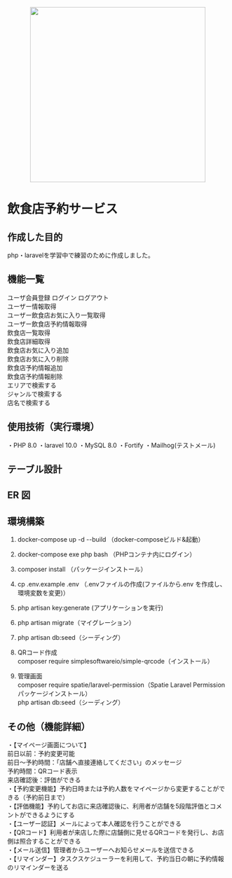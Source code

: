 <p align="center"><a href="https://laravel.com" target="_blank"><img src="https://raw.githubusercontent.com/laravel/art/master/logo-lockup/5%20SVG/2%20CMYK/1%20Full%20Color/laravel-logolockup-cmyk-red.svg" width="400"></a></p>

# 飲食店予約サービス
<!-- 従業員の勤怠打刻・管理（勤怠情報の確認） -->

<!-- <img width="1497" alt="スクリーンショット 2024-05-09 22 51 15" src="https://github.com/uchi-a000/Mockcase-first/assets/157282769/a7e5cd49-4ae5-4876-9f87-872ac5c156a6"> -->

## 作成した目的
php・laravelを学習中で練習のために作成しました。

## 機能一覧
ユーザ会員登録 ログイン ログアウト  
ユーザー情報取得  
ユーザー飲食店お気に入り一覧取得  
ユーザー飲食店予約情報取得  
飲食店一覧取得  
飲食店詳細取得  
飲食店お気に入り追加  
飲食店お気に入り削除  
飲食店予約情報追加  
飲食店予約情報削除  
エリアで検索する  
ジャンルで検索する  
店名で検索する  

## 使用技術（実行環境）
・PHP 8.0
・laravel 10.0
・MySQL  8.0
・Fortify
・Mailhog(テストメール)



## テーブル設計


## ER 図


## 環境構築
1.  docker-compose up -d --build （docker-composeビルド&起動）
2.  docker-compose exe php bash （PHPコンテナ内にログイン）
3.  composer install （パッケージインストール）
4.  cp .env.example .env （.envファイルの作成(ファイルから.env を作成し、環境変数を変更)）
5.  php artisan key:generate (アプリケーションを実行)
6.  php artisan migrate（マイグレーション）
7.  php artisan db:seed（シーディング）

8. QRコード作成  
   composer require simplesoftwareio/simple-qrcode（インストール）  

9. 管理画面  
    composer require spatie/laravel-permission（Spatie Laravel Permissionパッケージインストール）  
    php artisan db:seed（シーディング）


## その他（機能詳細）
・【マイページ画面について】  
前日以前：予約変更可能  
前日〜予約時間：「店舗へ直接連絡してください」のメッセージ  
予約時間：QRコード表示  
来店確認後：評価ができる  
・【予約変更機能】予約日時または予約人数をマイページから変更することができる（予約前日まで）  
・【評価機能】予約してお店に来店確認後に、利用者が店舗を5段階評価とコメントができるようにする  
・【ユーザー認証】メールによって本人確認を行うことができる  
・【QRコード】利用者が来店した際に店舗側に見せるQRコードを発行し、お店側は照合することができる  
・【メール送信】管理者からユーザーへお知らせメールを送信できる  
・【リマインダー】タスクスケジューラーを利用して、予約当日の朝に予約情報のリマインダーを送る
